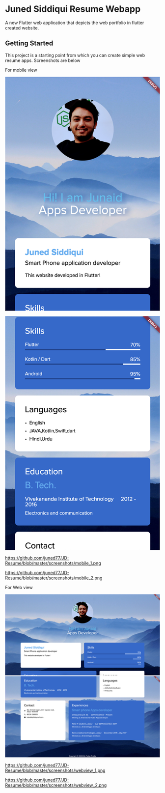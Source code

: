 # Juned Siddiqui Resume Webapp

A new Flutter web application that depicts the web portfolio in flutter created website.

## Getting Started

This project is a starting point from which you can create simple web resume apps.
Screenshots are below


For mobile view

![alt text](https://github.com/juned77/JD-Resume/blob/master/screenshots/mobile_1.png)

![alt text](https://github.com/juned77/JD-Resume/blob/master/screenshots/mobile_2.png)

 https://github.com/juned77/JD-Resume/blob/master/screenshots/mobile_1.png
 
 https://github.com/juned77/JD-Resume/blob/master/screenshots/mobile_2.png

For Web view

![alt text](https://github.com/juned77/JD-Resume/blob/master/screenshots/webview_1.png)
![alt text](https://github.com/juned77/JD-Resume/blob/master/screenshots/webview_2.png)

 https://github.com/juned77/JD-Resume/blob/master/screenshots/webview_1.png

 https://github.com/juned77/JD-Resume/blob/master/screenshots/webview_2.png


